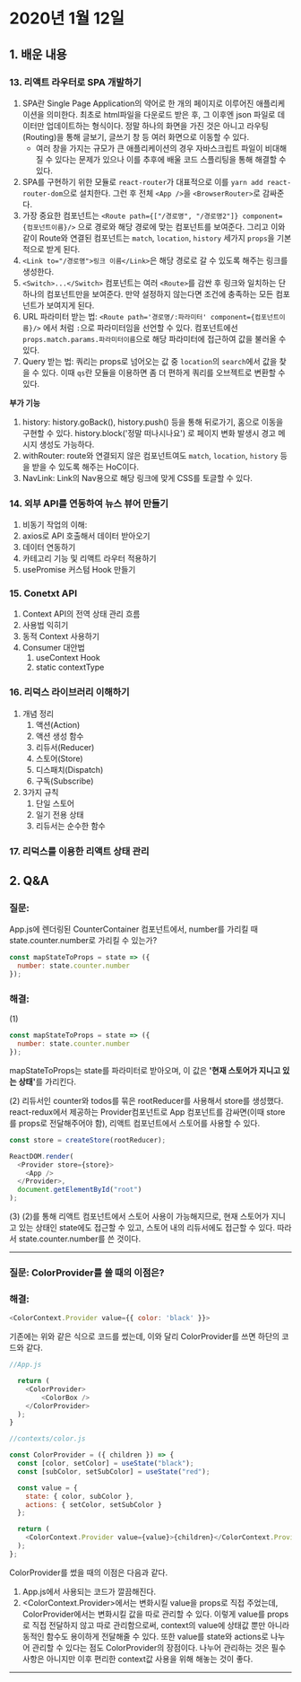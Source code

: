 # 2020년 1월 12일

## 1. 배운 내용

### 13. 리액트 라우터로 SPA 개발하기

1. SPA란 Single Page Application의 약어로 한 개의 페이지로 이루어진 애플리케이션을 의미한다. 최초로 html파일을 다운로드 받은 후, 그 이후엔 json 파일로 데이터만 업데이트하는 형식이다. 
정말 하나의 화면을 가진 것은 아니고 라우팅(Routing)을 통해 글보기, 글쓰기 창 등 여러 화면으로 이동할 수 있다. 
    - 여러 창을 가지는 규모가 큰 애플리케이션의 경우 자바스크립트 파일이 비대해질 수 있다는 문제가 있으나 이를 추후에 배울 코드 스플리팅을 통해 해결할 수 있다. 
1. SPA를 구현하기 위한 모듈로 `react-router`가 대표적으로 이를 `yarn add react-router-dom`으로 설치한다. 그런 후 전체 `<App />`을 `<BrowserRouter>`로 감싸준다.
2. 가장 중요한 컴포넌트는 `<Route path={["/경로명", "/경로명2"]} component={컴포넌트이름}/>` 으로 경로와 해당 경로에 맞는 컴포넌트를 보여준다. 그리고 이와 같이 Route와 연결된 컴포넌트는 `match`, `location`, `history` 세가지 `props`을 기본적으로 받게 된다.
3. `<Link to="/경로명">링크 이름</Link>`은 해당 경로로 갈 수 있도록 해주는 링크를 생성한다.
4. `<Switch>...</Switch>` 컴포넌트는 여러 `<Route>`를 감싼 후 링크와 일치하는 단 하나의 컴포넌트만을 보여준다. 만약 설정하지 않는다면 조건에 충족하는 모든 컴포넌트가 보여지게 된다.
5. URL 파라미터 받는 법: `<Route path='경로명/:파라미터' component={컴포넌트이름}/>` 에서 처럼 `:`으로 파라미터임을 선언할 수 있다. 컴포넌트에선 `props.match.params.파라미터이름`으로 해당 파라미터에 접근하여 값을 불러올 수 있다.
6. Query 받는 법: 쿼리는 props로 넘어오는 값 중 `location`의 `search`에서 값을 찾을 수 있다. 이때 `qs`란 모듈을 이용하면 좀 더 편하게 쿼리를 오브젝트로 변환할 수 있다.

**부가 기능**

1. history: history.goBack(), history.push() 등을 통해 뒤로가기, 홈으로 이동을 구현할 수 있다. history.block('정말 떠나시나요') 로 페이지 변화 발생시 경고 메시지 생성도 가능하다.
2. withRouter: route와 연결되지 않은 컴포넌트여도 `match`, `location`, `history` 등을 받을 수 있도록 해주는 HoC이다.
3. NavLink: Link의 Nav용으로 해당 링크에 맞게 CSS를 토글할 수 있다.

### 14. 외부 API를 연동하여 뉴스 뷰어 만들기

1. 비동기 작업의 이해: 
2. axios로 API 호출해서 데이터 받아오기
3. 데이터 연동하기
4. 카테고리 기능 및 리액트 라우터 적용하기
5. usePromise 커스텀 Hook 만들기


### 15. Conetxt API

1. Context API의 전역 상태 관리 흐름
2. 사용법 익히기
3. 동적 Context 사용하기
4. Consumer 대안법
   1. useContext Hook
   2. static contextType


### 16. 리덕스 라이브러리 이해하기

1. 개념 정리
   1. 액션(Action)
   2. 액션 생성 함수
   3. 리듀서(Reducer)
   4. 스토어(Store)
   5. 디스패치(Dispatch)
   6. 구독(Subscribe)
2. 3가지 규칙
   1. 단일 스토어
   2. 일기 전용 상태
   3. 리듀서는 순수한 함수


### 17. 리덕스를 이용한 리액트 상태 관리


## 2. Q&A
### 질문:

App.js에 렌더링된 CounterContainer 컴포넌트에서, number를 가리킬 때 state.counter.number로 가리킬 수 있는가?

```javascript
const mapStateToProps = state => ({
  number: state.counter.number
});
```

### 해결:

(1)

```javascript
const mapStateToProps = state => ({
  number: state.counter.number
});
```

mapStateToProps는 state를 파라미터로 받아오며, 이 값은 <b>'현재 스토어가 지니고 있는 상태'</b>를 가리킨다.

(2)
리듀서인 counter와 todos를 묶은 rootReducer를 사용해서 store를 생성했다.
react-redux에서 제공하는 Provider컴포넌트로 App 컴포넌트를 감싸면(이때 store를 props로 전달해주어야 함), 리액트 컴포넌트에서 스토어를 사용할 수 있다.

```javascript
const store = createStore(rootReducer);

ReactDOM.render(
  <Provider store={store}>
    <App />
  </Provider>,
  document.getElementById("root")
);
```

(3)
(2)를 통해 리액트 컴포넌트에서 스토어 사용이 가능해지므로, 현재 스토어가 지니고 있는 상태인 state에도 접근할 수 있고, 스토어 내의 리듀서에도 접근할 수 있다.
따라서 state.counter.number를 쓴 것이다.

<hr />

### 질문: ColorProvider를 쓸 때의 이점은?

### 해결:

```javascript
<ColorContext.Provider value={{ color: 'black' }}>
```

기존에는 위와 같은 식으로 코드를 썼는데, 이와 달리 ColorProvider를 쓰면 하단의 코드와 같다.

```javascript
//App.js

  return (
    <ColorProvider>
        <ColorBox />
    </ColorProvider>
  );
}
```

```javascript
//contexts/color.js

const ColorProvider = ({ children }) => {
  const [color, setColor] = useState("black");
  const [subColor, setSubColor] = useState("red");

  const value = {
    state: { color, subColor },
    actions: { setColor, setSubColor }
  };

  return (
    <ColorContext.Provider value={value}>{children}</ColorContext.Provider>
  );
};
```
ColorProvider를 썼을 때의 이점은 다음과 같다.
1) App.js에서 사용되는 코드가 깔끔해진다.
2) <ColorContext.Provider>에서는 변화시킬 value을 props로 직접 주었는데, ColorProvider에서는 변화시킬 값을 따로 관리할 수 있다. 이렇게 value를 props로 직접 전달하지 않고 따로 관리함으로써, context의 value에 상태값 뿐만 아니라 동적인 함수도 용이하게 전달해줄 수 있다. 또한 value를 state와 actions로 나누어 관리할 수 있다는 점도 ColorProvider의 장점이다. 나누어 관리하는 것은 필수사항은 아니지만 이후 편리한 context값 사용을 위해 해놓는 것이 좋다.

<hr />

